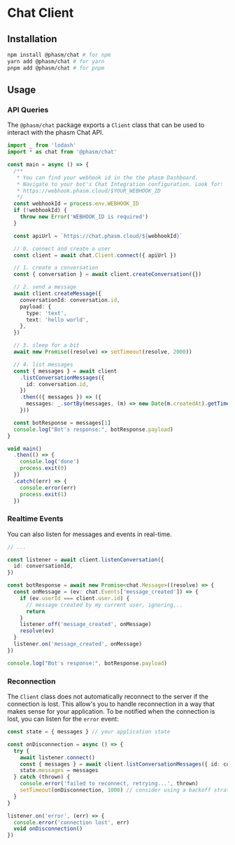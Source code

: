 # Chat Client

## Installation

```bash
npm install @phasm/chat # for npm
yarn add @phasm/chat # for yarn
pnpm add @phasm/chat # for pnpm
```

## Usage

### API Queries

The `@phasm/chat` package exports a `Client` class that can be used to interact with the phasm Chat API.

```ts
import _ from 'lodash'
import * as chat from '@phasm/chat'

const main = async () => {
  /**
   * You can find your webhook id in the the phasm Dashboard.
   * Navigate to your bot's Chat Integration configuration. Look for:
   * https://webhook.phasm.cloud/$YOUR_WEBHOOK_ID
   */
  const webhookId = process.env.WEBHOOK_ID
  if (!webhookId) {
    throw new Error('WEBHOOK_ID is required')
  }

  const apiUrl = `https://chat.phasm.cloud/${webhookId}`

  // 0. connect and create a user
  const client = await chat.Client.connect({ apiUrl })

  // 1. create a conversation
  const { conversation } = await client.createConversation({})

  // 2. send a message
  await client.createMessage({
    conversationId: conversation.id,
    payload: {
      type: 'text',
      text: 'hello world',
    },
  })

  // 3. sleep for a bit
  await new Promise((resolve) => setTimeout(resolve, 2000))

  // 4. list messages
  const { messages } = await client
    .listConversationMessages({
      id: conversation.id,
    })
    .then(({ messages }) => ({
      messages: _.sortBy(messages, (m) => new Date(m.createdAt).getTime()),
    }))

  const botResponse = messages[1]
  console.log("Bot's response:", botResponse.payload)
}

void main()
  .then(() => {
    console.log('done')
    process.exit(0)
  })
  .catch((err) => {
    console.error(err)
    process.exit(1)
  })
```

### Realtime Events

You can also listen for messages and events in real-time.

```ts
// ...

const listener = await client.listenConversation({
  id: conversationId,
})

const botResponse = await new Promise<chat.Message>((resolve) => {
  const onMessage = (ev: chat.Events['message_created']) => {
    if (ev.userId === client.user.id) {
      // message created by my current user, ignoring...
      return
    }
    listener.off('message_created', onMessage)
    resolve(ev)
  }
  listener.on('message_created', onMessage)
})

console.log("Bot's response:", botResponse.payload)
```

### Reconnection

The `Client` class does not automatically reconnect to the server if the connection is lost. This allow's you to handle reconnection in a way that makes sense for your application. To be notified when the connection is lost, you can listen for the `error` event:

```ts
const state = { messages } // your application state

const onDisconnection = async () => {
  try {
    await listener.connect()
    const { messages } = await client.listConversationMessages({ id: conversationId })
    state.messages = messages
  } catch (thrown) {
    console.error('failed to reconnect, retrying...', thrown)
    setTimeout(onDisconnection, 1000) // consider using a backoff strategy
  }
}

listener.on('error', (err) => {
  console.error('connection lost', err)
  void onDisconnection()
})
```
